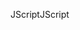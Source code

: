 <span data-ttu-id="0ce97-101">JScript</span><span class="sxs-lookup"><span data-stu-id="0ce97-101">JScript</span></span>